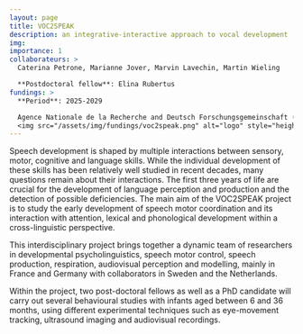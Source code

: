 ```yaml
---
layout: page
title: VOC2SPEAK
description: an integrative-interactive approach to vocal development
img:
importance: 1
collaborateurs: >
  Caterina Petrone, Marianne Jover, Marvin Lavechin, Martin Wieling  

  **Postdoctoral fellow**: Elina Rubertus
fundings: >
  **Period**: 2025-2029  

  Agence Nationale de la Recherche and Deutsch Forschungsgemeinschaft (ANR-24-FRAL-0004-01 ; FU791/10-1) aaa
  <img src="/assets/img/fundings/voc2speak.png" alt="logo" style="height:100px; vertical-align:middle; margin-left:5px;">
---
```


Speech development is shaped by multiple interactions between sensory, motor, cognitive and language skills. While the individual development of these skills has been relatively well studied in recent decades, many questions remain about their interactions.
The first three years of life are crucial for the development of language perception and production and the detection of possible deficiencies. The main aim of the VOC2SPEAK project is to study the early development of speech motor coordination and its interaction with attention, lexical and phonological development within a cross-linguistic perspective.

This interdisciplinary project brings together a dynamic team of researchers in developmental psycholinguistics, speech motor control, speech production, respiration, audiovisual perception and modelling, mainly in France and Germany with collaborators in Sweden and the Netherlands.

Within the project, two post-doctoral fellows as well as a PhD candidate will carry out several behavioural studies with infants aged between 6 and 36 months, using different experimental techniques such as eye-movement tracking, ultrasound imaging and audiovisual recordings.
